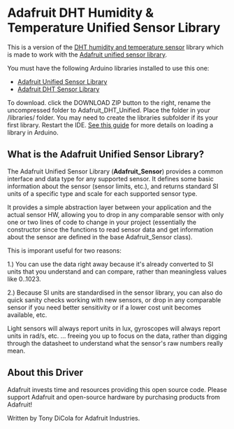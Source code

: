 # Adafruit DHT Humidity & Temperature Unified Sensor Library

This is a version of the [DHT humidity and temperature sensor](https://learn.adafruit.com/dht/overview) library which is made to work with the [Adafruit unified sensor library](https://learn.adafruit.com/using-the-adafruit-unified-sensor-driver/introduction).

You must have the following Arduino libraries installed to use this one:

- [Adafruit Unified Sensor Library](https://github.com/adafruit/Adafruit_Sensor)
- [Adafruit DHT Sensor Library](https://github.com/adafruit/DHT-sensor-library)

To download. click the DOWNLOAD ZIP button to the right, rename the uncompressed folder to Adafruit\_DHT\_Unified.  Place the folder in your <arduinosketchfolder>/libraries/ folder. You may need to create the libraries subfolder if its your first library. Restart the IDE.  [See this guide](https://learn.adafruit.com/adafruit-all-about-arduino-libraries-install-use/arduino-libraries) for more details on loading a library in Arduino.

## What is the Adafruit Unified Sensor Library? ##

The Adafruit Unified Sensor Library (**Adafruit_Sensor**) provides a common interface and data type for any supported sensor.  It defines some basic information about the sensor (sensor limits, etc.), and returns standard SI units of a specific type and scale for each supported sensor type.

It provides a simple abstraction layer between your application and the actual sensor HW, allowing you to drop in any comparable sensor with only one or two lines of code to change in your project (essentially the constructor since the functions to read sensor data and get information about the sensor are defined in the base Adafruit_Sensor class).

This is imporant useful for two reasons:

1.) You can use the data right away because it's already converted to SI units that you understand and can compare, rather than meaningless values like 0..1023.

2.) Because SI units are standardised in the sensor library, you can also do quick sanity checks working with new sensors, or drop in any comparable sensor if you need better sensitivity or if a lower cost unit becomes available, etc. 

Light sensors will always report units in lux, gyroscopes will always report units in rad/s, etc. ... freeing you up to focus on the data, rather than digging through the datasheet to understand what the sensor's raw numbers really mean.

## About this Driver ##

Adafruit invests time and resources providing this open source code.  Please support Adafruit and open-source hardware by purchasing products from Adafruit!

Written by Tony DiCola for Adafruit Industries.
